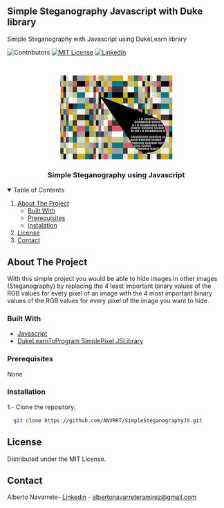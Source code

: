 ## Simple Steganography Javascript with Duke library
Simple Steganography with Javascript using DukeLearn library

<!--
*** Thanks for checking out the Best-README-Template. If you have a suggestion
*** that would make this better, please fork the repo and create a pull request
*** or simply open an issue with the tag "enhancement".
*** Thanks again! Now go create something AMAZING! :D
-->



<!-- PROJECT SHIELDS -->
<!--
*** I'm using markdown "reference style" links for readability.
*** Reference links are enclosed in brackets [ ] instead of parentheses ( ).
*** See the bottom of this document for the declaration of the reference variables
*** for contributors-url, forks-url, etc. This is an optional, concise syntax you may use.
*** https://www.markdownguide.org/basic-syntax/#reference-style-links
-->
![Contributors][contributors-shield]
[![MIT License][license-shield]][license-url]
[![LinkedIn][linkedin-shield]][linkedin-url]



<!-- PROJECT LOGO -->
<br />
<p align="center">
    <img src="logo.png" alt="Logo">

  <h3 align="center">Simple Steganography using Javascript</h3>
</p>


<!-- TABLE OF CONTENTS -->
<details open="open">
  <summary>Table of Contents</summary>
  <ol>
    <li>
      <a href="#about-the-project">About The Project</a>
      <ul>
        <li><a href="#built-with">Built With</a></li>
        <li><a href="#prerequisites">Prerequisites</a></li>
        <li><a href="#instalation">Instalation</a></li>
      </ul>
    </li>
    <li><a href="#license">License</a></li>
    <li><a href="#contact">Contact</a></li>
  </ol>
</details>



<!-- ABOUT THE PROJECT -->
## About The Project

With this simple project you would be able to hide images in other images (Steganography) by replacing the 4 least important binary values of the RGB values for every pixel of an image with the 4 most important binary values of the RGB values for every pixel of the image you want to hide.


### Built With

* [Javascript](https://www.javascript.com/)
* [DukeLearnToProgram SimplePixel JSLibrary](https://www.dukelearntoprogram.com/course1/common/js/image/SimpleImage.js)



### Prerequisites

None

### Installation

1.- Clone the repository.

```sh
  git clone https://github.com/ANVRRT/SimpleSteganographyJS.git
```


<!-- LICENSE -->
## License

Distributed under the MIT License.

<!-- CONTACT -->
## Contact

Alberto Navarrete- [Linkedin](https://www.linkedin.com/in/albertonr/) - albertonavarreteramirez@gmail.com






<!-- MARKDOWN LINKS & IMAGES -->
<!-- https://www.markdownguide.org/basic-syntax/#reference-style-links -->
[contributors-shield]: https://img.shields.io/badge/CONTRIBUTORS-1-GREEN?style=for-the-badge
[license-shield]: https://img.shields.io/badge/LICENSE-MIT-GREEN?style=for-the-badge
[license-url]: https://github.com/ANVRRT/SimpleSteganographyJS/blob/main/license.txt
[linkedin-shield]: https://img.shields.io/badge/-LinkedIn-black.svg?style=for-the-badge&logo=linkedin&colorB=555
[linkedin-url]: https://www.linkedin.com/in/albertonr/
